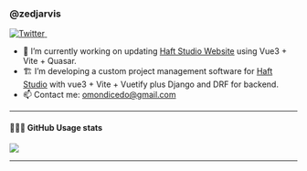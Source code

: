 ### @zedjarvis
<p>
  <a href="https://twitter.com/CedrouseR">
    <img src="https://img.shields.io/twitter/follow/CedrouseR?label=Follow%20%40CedrouseR&style=social" alt="Twitter">
  </a>&ensp;
</p>


- 🔭 I’m currently working on updating <a href="https://haftstudio.ke" target="_blank" >Haft Studio Website</a> using Vue3 + Vite + Quasar.
- 🏗 I’m developing a custom project management software for <a href="https://haftstudio.ke" target="_blank" >Haft Studio</a> with vue3 + Vite + Vuetify plus Django and DRF for backend.
- 📫 Contact me: omondicedo@gmail.com


---

<div>
  <h4>👨🏻‍💻 GitHub Usage stats</h4>
<!--   <img height="170" align="left" src="https://github-readme-stats.vercel.app/api?username=zedjarvis&count_private=true&include_all_commits=true" /> -->
  <img src="https://github-readme-stats.vercel.app/api/top-langs/?username=zedjarvis&layout=compact" />
</div>

---


<!---
zedjarvis/zedjarvis is a ✨ special ✨ repository because its `README.md` (this file) appears on your GitHub profile.
You can click the Preview link to take a look at your changes.
--->
